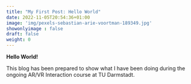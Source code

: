 ```yaml
---
title: "My First Post: Hello World"
date: 2022-11-05T20:54:36+01:00
image: 'img/pexels-sebastian-arie-voortman-189349.jpg'
showonlyimage : false
draft: false
weight: 0
---
```


**Hello World!**

This blog has been prepared to show what I have been doing during the ongoing AR/VR Interaction course at TU Darmstadt.

